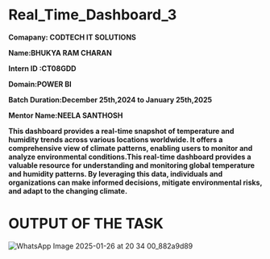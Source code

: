 # Real_Time_Dashboard_3
**Comapany: CODTECH IT SOLUTIONS**

**Name:BHUKYA RAM CHARAN**

**Intern ID :CT08GDD**

**Domain:POWER BI**

**Batch Duration:December 25th,2024 to January 25th,2025**

**Mentor Name:NEELA SANTHOSH**

**This dashboard provides a real-time snapshot of temperature and humidity trends across various locations worldwide. It offers a comprehensive view of climate patterns, enabling users to monitor and analyze environmental conditions.This real-time dashboard provides a valuable resource for understanding and monitoring global temperature and humidity patterns. By leveraging this data, individuals and organizations can make informed decisions, mitigate environmental risks, and adapt to the changing climate.**


# OUTPUT OF THE TASK
![WhatsApp Image 2025-01-26 at 20 34 00_882a9d89](https://github.com/user-attachments/assets/c0dedc58-bbe2-4439-9e4f-49b966ab19fa)

